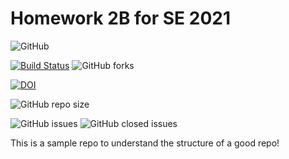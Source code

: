 # Homework 2B for SE 2021

![GitHub](https://img.shields.io/github/license/mtkumar123/csc510_hw2b_g21)

[![Build Status](https://app.travis-ci.com/mtkumar123/csc510_hw2b_g21.svg?branch=main)](https://app.travis-ci.com/mtkumar123/csc510_hw2b_g21)
![GitHub forks](https://img.shields.io/github/forks/mtkumar123/csc510_hw2b_g21?style=social)

[![DOI](https://zenodo.org/badge/DOI/10.5281/zenodo.5367405.svg)](https://doi.org/10.5281/zenodo.5367405)

![GitHub repo size](https://img.shields.io/github/repo-size/mtkumar123/csc510_hw2b_g21)

![GitHub issues](https://img.shields.io/github/issues-raw/mtkumar123/csc510_hw2b_g21) 
![GitHub closed issues](https://img.shields.io/github/issues-closed-raw/mtkumar123/csc510_hw2b_g21)

This is a sample repo to understand the structure of a good repo!




